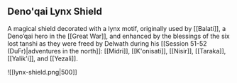 ## Deno'qai Lynx Shield

A magical shield decorated with a lynx motif, originally used by [[Balati]], a Deno’qai hero in the [[Great War]], and enhanced by the blessings of the six lost tanshi as they were freed by Delwath during his [[Session 51-52 (DuFr)|adventures in the north]]: [[Midri]], [[K'onisati]], [[Nisir]], [[Taraka]], [[Yalik'i]], and [[Yezali]].

![[lynx-shield.png|500]]